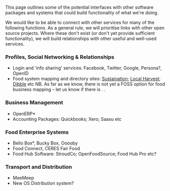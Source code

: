 This page outlines some of the potential interfaces with other software packages and systems that could build functionality of what we're doing. 

We would like to be able to connect with other services for many of the following functions. As a general rule, we will prioritise links with other open source projects. Where these don't exist (or don't yet provide sufficient functionality), we will build relationships with other useful and well-used services.

### Profiles, Social Networking & Relationships
*  Login and 'info sharing' services: Facebook, Twitter, Google, Persona?, OpenID
*  Food system mapping and directory sites: [Sustaination](www.sustaination.co); [Local Harvest](www.localharvest.org.au); [Dibble](www.dibble.com.au) etc NB. As far as we know, there is not yet a FOSS option for food business mapping – let us know if there is . .

### Business Management
*  OpenERP*
*  Accounting Packages: Quickbooks; Xero; Saasu etc

### Food Enterprise Systems
*  Bello Box*, Bucky Box, Ooooby
*  Food Connect, CERES Fair Food
*  Food Hub Software: StroudCo; OpenFoodSource; Food Hub Pro etc?
 
### Transport and Distribution
*  MeeMeep
*  New OS Distribution system?

